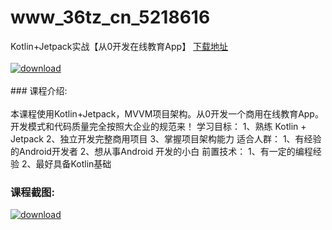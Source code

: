 # www_36tz_cn_5218616
Kotlin+Jetpack实战【从0开发在线教育App】
[下载地址](http://www.36tz.cn/article/5218616 "下载地址")
<br/></br>[![download](http://36tz.cn/muke_img/2021_02_1-80-300x179.png "下载地址")](http://www.36tz.cn/article/5218616 "下载地址")
<br/></br>### 课程介绍:<br/></br>本课程使用Kotlin+Jetpack，MVVM项目架构。从0开发一个商用在线教育App。开发模式和代码质量完全按照大企业的规范来！
学习目标：
1、熟练 Kotlin + Jetpack
2、独立开发完整商用项目
3、掌握项目架构能力
适合人群：
1、有经验的Android开发者
2、想从事Android 开发的小白
前置技术：
1、有一定的编程经验
2、最好具备Kotlin基础

### 课程截图:
[![download](http://36tz.cn/muke_img/2021_02_2-85.png "下载地址")](http://www.36tz.cn/article/5218616 "下载地址")
